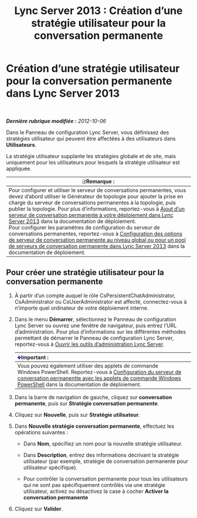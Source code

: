 ﻿---
title: 'Lync Server 2013 : Création d’une stratégie utilisateur pour la conversation permanente'
TOCTitle: Création d’une stratégie utilisateur pour la conversation permanente
ms:assetid: aa3774af-d442-4206-8a68-2fbb9102e9d6
ms:mtpsurl: https://technet.microsoft.com/fr-fr/library/JJ205170(v=OCS.15)
ms:contentKeyID: 49298468
ms.date: 05/20/2016
mtps_version: v=OCS.15
ms.translationtype: HT
---

# Création d’une stratégie utilisateur pour la conversation permanente dans Lync Server 2013

 

_**Dernière rubrique modifiée :** 2012-10-06_

Dans le Panneau de configuration Lync Server, vous définissez des stratégies utilisateur qui peuvent être affectées à des utilisateurs dans **Utilisateurs**.

La stratégie utilisateur supplante les stratégies globale et de site, mais uniquement pour les utilisateurs pour lesquels la stratégie utilisateur est appliquée.

<table>
<thead>
<tr class="header">
<th><img src="images/Gg398920.note(OCS.15).gif" title="note" alt="note" />Remarque :</th>
</tr>
</thead>
<tbody>
<tr class="odd">
<td>Pour configurer et utiliser le serveur de conversations permanentes, vous devez d’abord utiliser le Générateur de topologie pour ajouter la prise en charge du serveur de conversations permanentes à la topologie, puis publier la topologie. Pour plus d’informations, reportez-vous à <a href="lync-server-2013-adding-persistent-chat-server-to-your-deployment.md">Ajout d’un serveur de conversation permanente à votre déploiement dans Lync Server 2013</a> dans la documentation de déploiement.<br />
Pour configurer les paramètres de configuration du serveur de conversations permanentes, reportez-vous à <a href="lync-server-2013-configure-persistent-chat-server-options-globally-or-for-persistent-chat-server-pool.md">Configuration des options de serveur de conversation permanente au niveau global ou pour un pool de serveurs de conversation permanente dans Lync Server 2013</a> dans la documentation de déploiement.</td>
</tr>
</tbody>
</table>


## Pour créer une stratégie utilisateur pour la conversation permanente

1.  À partir d’un compte auquel le rôle CsPersistentChatAdministrator, CsAdministrator ou CsUserAdministrator est affecté, connectez-vous à n’importe quel ordinateur de votre déploiement interne.

2.  Dans le menu **Démarrer**, sélectionnez le Panneau de configuration Lync Server ou ouvrez une fenêtre de navigateur, puis entrez l’URL d’administration. Pour plus d’informations sur les différentes méthodes permettant de démarrer le Panneau de configuration Lync Server, reportez-vous à [Ouvrir les outils d’administration Lync Server](lync-server-2013-open-lync-server-administrative-tools.md).
    
    <table>
    <thead>
    <tr class="header">
    <th><img src="images/Gg425917.important(OCS.15).gif" title="important" alt="important" />Important :</th>
    </tr>
    </thead>
    <tbody>
    <tr class="odd">
    <td>Vous pouvez également utiliser des applets de commande Windows PowerShell. Reportez-vous à <a href="configuring-persistent-chat-server-by-using-windows-powershell-cmdlets.md">Configuration du serveur de conversation permanentte avec les applets de commande Windows PowerShell</a> dans la documentation de déploiement.</td>
    </tr>
    </tbody>
    </table>


3.  Dans la barre de navigation de gauche, cliquez sur **conversation permanente**, puis sur **Stratégie conversation permanente**.

4.  Cliquez sur **Nouvelle**, puis sur **Stratégie utilisateur**.

5.  Dans **Nouvelle stratégie conversation permanente**, effectuez les opérations suivantes :
    
      - Dans **Nom**, spécifiez un nom pour la nouvelle stratégie utilisateur.
    
      - Dans **Description**, entrez des informations décrivant la stratégie utilisateur (par exemple, stratégie de conversation permanente pour utilisateur spécifique).
    
      - Pour contrôler la conversation permanente pour tous les utilisateurs qui ne sont pas spécifiquement contrôlés via une stratégie utilisateur, activez ou désactivez la case à cocher **Activer la conversation permanente**

6.  Cliquez sur **Valider**.

